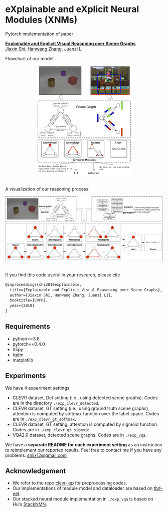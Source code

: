 # eXplainable and eXplicit Neural Modules (XNMs)

Pytorch implementation of paper 

**[Explainable and Explicit Visual Reasoning over Scene Graphs](https://arxiv.org/abs/1812.01855)**
<br>
[Jiaxin Shi](https://shijx12.github.io), [Hanwang Zhang](http://www.ntu.edu.sg/home/hanwangzhang/#aboutme), Juanzi Li

Flowchart of our model:

<div align="center">
    <img src="images/flowchart.png" width="60%">
</div><br/>

A visualization of our reasoning process:

<div align="center">
    <img src="images/example.png">
</div><br/>

If you find this code useful in your research, please cite
``` tex
@inproceedings{shi2019explainable,
  title={Explainable and Explicit Visual Reasoning over Scene Graphs},
  author={Jiaxin Shi, Hanwang Zhang, Juanzi Li},
  booktitle={CVPR},
  year={2019}
}
```



## Requirements
- python==3.6
- pytorch==0.4.0
- h5py 
- tqdm
- matplotlib


## Experiments
We have 4 experiment settings:
- CLEVR dataset, Det setting (i.e., using detected scene graphs). Codes are in the directory `./exp_clevr_detected`.
- CLEVR dataset, GT setting (i.e., using ground truth scene graphs), attention is computed by softmax function over the label space. Codes are in `./exp_clevr_gt_softmax`.
- CLEVR dataset, GT setting, attention is computed by sigmoid function. Codes are in `./exp_clevr_gt_sigmoid`.
- VQA2.0 dataset, detected scene graphs. Codes are in `./exp_vqa`.

We have a **separate README for each experiment setting** as an instruction to reimplement our reported results.
Feel free to contact me if you have any problems: shijx12@gmail.com

## Acknowledgement
- We refer to the repo [clevr-iep](https://github.com/facebookresearch/clevr-iep) for preprocessing codes.
- Our implementations of module model and dataloader are based on [tbd-net](https://github.com/davidmascharka/tbd-nets).
- Our stacked neural module implementation in `./exp_vqa` is based on Hu's [StackNMN](https://github.com/ronghanghu/snmn).


